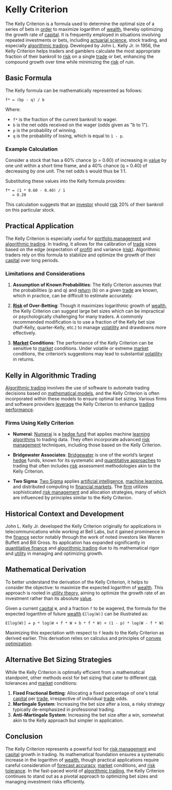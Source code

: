 # Kelly Criterion

The Kelly Criterion is a formula used to determine the optimal size of a series of bets in [order](../o/order.md) to maximize logarithm of [wealth](../w/wealth.md), thereby optimizing the growth rate of [capital](../c/capital.md). It is frequently employed in situations involving repeated investments or bets, including [actuarial science](../a/actuarial_science.md), stock trading, and especially [algorithmic trading](../a/algorithmic_trading.md). Developed by John L. Kelly Jr. in 1956, the Kelly Criterion helps traders and gamblers calculate the most appropriate fraction of their bankroll to [risk](../r/risk.md) on a single [trade](../t/trade.md) or bet, enhancing the compound growth over time while minimizing the [risk](../r/risk.md) of ruin.

## Basic Formula

The Kelly formula can be mathematically represented as follows:

```
f* = (bp - q) / b
```

Where:
- `f*` is the fraction of the current bankroll to wager.
- `b` is the net odds received on the wager (odds given as "b to 1").
- `p` is the probability of winning.
- `q` is the probability of losing, which is equal to `1 - p`.

### Example Calculation

Consider a stock that has a 60% chance (p = 0.60) of increasing in [value](../v/value.md) by one unit within a short time frame, and a 40% chance (q = 0.40) of decreasing by one unit. The net odds `b` would thus be 1:1.

Substituting these values into the Kelly formula provides:

```
f* = (1 * 0.60 - 0.40) / 1
   = 0.20
```

This calculation suggests that an [investor](../i/investor.md) should [risk](../r/risk.md) 20% of their bankroll on this particular stock.

## Practical Application

The Kelly Criterion is especially useful for [portfolio management](../p/portfolio_management.md) and [algorithmic trading](../a/algorithmic_trading.md). In trading, it allows for the calibration of [trade](../t/trade.md) sizes based on the edge (expectation of [profit](../p/profit.md)) and variance ([risk](../r/risk.md)). Algorithmic traders rely on this formula to stabilize and optimize the growth of their [capital](../c/capital.md) over long periods.

### Limitations and Considerations

1. **Assumption of Known Probabilities**: The Kelly Criterion assumes that the probabilities (p and q) and [return](../r/return.md) (b) on a given [trade](../t/trade.md) are known, which in practice, can be difficult to estimate accurately.

2. **[Risk](../r/risk.md) of Over-Betting**: Though it maximizes logarithmic growth of [wealth](../w/wealth.md), the Kelly Criterion can suggest large bet sizes which can be impractical or psychologically challenging for many traders. A commonly recommended modification is to use a fraction of the Kelly bet size (half-Kelly, quarter-Kelly, etc.) to manage [volatility](../v/volatility.md) and drawdowns more effectively.

3. **[Market](../m/market.md) Conditions**: The performance of the Kelly Criterion can be sensitive to [market](../m/market.md) conditions. Under volatile or extreme [market](../m/market.md) conditions, the criterion’s suggestions may lead to substantial [volatility](../v/volatility.md) in returns.

## Kelly in Algorithmic Trading

[Algorithmic trading](../a/algorithmic_trading.md) involves the use of software to automate trading decisions based on [mathematical models](../m/mathematical_models_in_trading.md), and the Kelly Criterion is often incorporated within these models to ensure optimal bet sizing. Various firms and software providers [leverage](../l/leverage.md) the Kelly Criterion to enhance [trading performance](../t/trading_performance.md).

### Firms Using Kelly Criterion

- **Numerai**: [Numerai](https://numer.ai/) is a [hedge fund](../h/hedge_fund.md) that applies machine [learning algorithms](../l/learning_algorithms_in_trading.md) to trading data. They often incorporate advanced [risk management](../r/risk_management.md) techniques, including those based on the Kelly Criterion.
  
- **Bridgewater Associates**: [Bridgewater](https://www.bridgewater.com/) is one of the world’s largest [hedge](../h/hedge.md) funds, known for its systematic and [quantitative approaches](../q/quantitative_approaches.md) to trading that often includes [risk](../r/risk.md) assessment methodologies akin to the Kelly Criterion.
  
- **Two Sigma**: [Two Sigma](https://www.twosigma.com/) applies [artificial intelligence](../a/artificial_intelligence_in_trading.md), [machine learning](../m/machine_learning.md), and distributed computing to [financial markets](../f/financial_market.md). The [firm](../f/firm.md) utilizes sophisticated [risk management](../r/risk_management.md) and allocation strategies, many of which are influenced by principles similar to the Kelly Criterion.

## Historical Context and Development

John L. Kelly Jr. developed the Kelly Criterion originally for applications in telecommunications while working at Bell Labs, but it gained prominence in the [finance](../f/finance.md) sector notably through the work of noted investors like Warren Buffett and Bill Gross. Its application has expanded significantly in [quantitative finance](../q/quantitative_finance.md) and [algorithmic trading](../a/algorithmic_trading.md) due to its mathematical rigor and [utility](../u/utility.md) in managing and optimizing growth.

## Mathematical Derivation

To better understand the derivation of the Kelly Criterion, it helps to consider the objective: to maximize the expected logarithm of [wealth](../w/wealth.md). This approach is rooted in [utility theory](../u/utility_theory_in_trading.md), aiming to optimize the growth rate of an investment rather than its absolute [value](../v/value.md).

Given a current [capital](../c/capital.md) `W`, and a fraction `f` to be wagered, the formula for the expected logarithm of future [wealth](../w/wealth.md) `E[log(W)]` can be illustrated as:

```
E[log(W)] = p * log(W + f * W + b * f * W) + (1 - p) * log(W - f * W)
```

Maximizing this expectation with respect to `f` leads to the Kelly Criterion as derived earlier. This derivation relies on calculus and principles of [convex optimization](../c/convex_optimization.md).

## Alternative Bet Sizing Strategies

While the Kelly Criterion is optimally efficient from a mathematical standpoint, other methods exist for bet sizing that cater to different [risk](../r/risk.md) tolerances and [market](../m/market.md) conditions:

1. **Fixed Fractional Betting**: Allocating a fixed percentage of one's total [capital](../c/capital.md) per [trade](../t/trade.md), irrespective of individual [trade](../t/trade.md) odds.
2. **Martingale System**: Increasing the bet size after a loss, a risky strategy typically de-emphasized in professional trading.
3. **Anti-Martingale System**: Increasing the bet size after a win, somewhat akin to the Kelly approach but simpler in application.

## Conclusion

The Kelly Criterion represents a powerful tool for [risk management](../r/risk_management.md) and [capital](../c/capital.md) growth in trading. Its mathematical foundation ensures a systematic increase in the logarithm of [wealth](../w/wealth.md), though practical applications require careful consideration of [forecast accuracy](../f/forecast_accuracy.md), [market](../m/market.md) conditions, and [risk tolerance](../r/risk_tolerance.md). In the fast-paced world of [algorithmic trading](../a/algorithmic_trading.md), the Kelly Criterion continues to stand out as a pivotal approach to optimizing bet sizes and managing investment risks efficiently.
